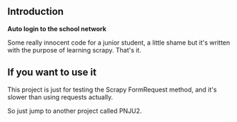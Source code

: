 ## Introduction

**Auto login to the school network**  

Some really innocent code for a junior student, a little shame but it's written with the purpose of learning scrapy. That's it.

## If you want to use it
This project is just for testing the Scrapy FormRequest method, and it's slower than using requests actually.

So just jump to another project called PNJU2.